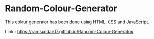 # Random-Colour-Generator

This colour generator has been done using HTML, CSS and JavaScript.

Link : https://ramsundar07.github.io/Random-Colour-Generator/


